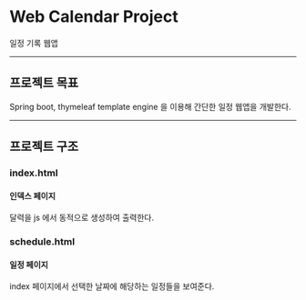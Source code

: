 # Web Calendar Project
일정 기록 웹앱

***
## 프로젝트 목표
Spring boot, thymeleaf template engine 을 이용해 간단한 일정 웹앱을 개발한다.

***
## 프로젝트 구조

### index.html
#### 인덱스 페이지
달력을 js 에서 동적으로 생성하여 출력한다.

### schedule.html
#### 일정 페이지
index 페이지에서 선택한 날짜에 해당하는 일정들을 보여준다.

